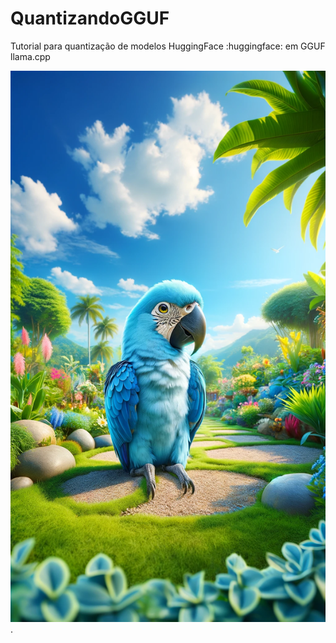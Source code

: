 # QuantizandoGGUF
Tutorial para quantização de modelos HuggingFace :huggingface: em GGUF llama.cpp

![alt text for screen readers](/bluearara.png "Arara Azul").



